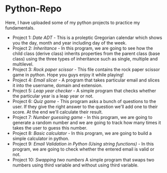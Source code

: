 # Python-Repo
Here, I have uploaded some of my python projects to practice my fundamentals.
- Project 1: *Date ADT* -
  This is a proleptic Gregorian calendar which shows you the day, month and year including day of the week.
- Project 2: *Inheritance* -
  In this program, we are going to see how the child class (derive class) inherits properties from the parent class (base class) using the three types of inheritance such as single, multiple and multilevel.
- Project 3: *Rock paper scissor* -
  This file contains the rock paper scissor game in python. Hope you guys enjoy it while playing!
- Project 4: *Email slicer* -
  A program that takes particular email and slices it into the username, domain and extension.
- Project 5: *Leap year checker* -
  A simple program that checks whether the particular year is a leap year or not.
- Project 6: *Quiz game* -
  This program asks a bunch of questions to the user. If they give the right answer to the question we'll add one to their score. At the end we'll calculate their result. 
- Project 7: *Number guessing game* -
  In this program, we are going to generate a random number and we are going to track how many times it takes the user to guess this number.
- Project 8: *Basic calculator* -
  In this program, we are going to build a simple calculator in python.
- Project 9: *Email Validation in Python (Using string functions)* -
  In this program, we are going to check whether the entered email is valid or not.
- Project 10: *Swapping two numbers*
  A simple program that swaps two numbers using third variable and  without using third variable.
  
